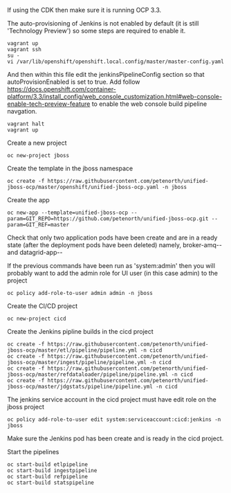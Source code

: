 If using the CDK then make sure it is running OCP 3.3.

The auto-provisioning of Jenkins is not enabled by default (it is still 'Technology Preview') so some steps are required to enable it.

    vagrant up
    vagrant ssh
    su - 
    vi /var/lib/openshift/openshift.local.config/master/master-config.yaml

And then within this file edit the jenkinsPipelineConfig section so that autoProvisionEnabled is set to true. Add follow https://docs.openshift.com/container-platform/3.3/install_config/web_console_customization.html#web-console-enable-tech-preview-feature to enable the web console build pipeline navgation.

    vagrant halt
    vagrant up

Create a new project

    oc new-project jboss

Create the template in the jboss namespace

    oc create -f https://raw.githubusercontent.com/petenorth/unified-jboss-ocp/master/openshift/unified-jboss-ocp.yaml -n jboss

Create the app

    oc new-app --template=unified-jboss-ocp --param=GIT_REPO=https://github.com/petenorth/unified-jboss-ocp.git --param=GIT_REF=master

Check that only two application pods have been create and are in a ready state (after the deployment pods have been deleted) namely, broker-amq-<build>-<pod id> and datagrid-app-<build>-<pod id>

If the previous commands have been run as 'system:admin' then you will probably want to add the admin role for  UI user (in this case admin) to the project 

    oc policy add-role-to-user admin admin -n jboss

Create the CI/CD project

    oc new-project cicd

Create the Jenkins pipline builds in the cicd project

    oc create -f https://raw.githubusercontent.com/petenorth/unified-jboss-ocp/master/etl/pipeline/pipeline.yml -n cicd
    oc create -f https://raw.githubusercontent.com/petenorth/unified-jboss-ocp/master/ingest/pipeline/pipeline.yml -n cicd
    oc create -f https://raw.githubusercontent.com/petenorth/unified-jboss-ocp/master/refdataloader/pipeline/pipeline.yml -n cicd
    oc create -f https://raw.githubusercontent.com/petenorth/unified-jboss-ocp/master/jdgstats/pipeline/pipeline.yml -n cicd

The jenkins service account in the cicd project must have edit role on the jboss project

    oc policy add-role-to-user edit system:serviceaccount:cicd:jenkins -n jboss

Make sure the Jenkins pod has been create and is ready in the cicd project.

Start the pipelines

    oc start-build etlpipeline
    oc start-build ingestpipeline
    oc start-build refpipeline
    oc start-build statspipeline



